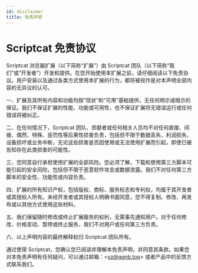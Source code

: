 ```yaml
---
id: disclaimer
title: 免责声明
---
```


# Scriptcat 免责协议

Scriptcat 浏览器扩展（以下简称“扩展”）由 Scriptcat 团队（以下简称“我们”或“开发者”）开发和提供。在您开始使用本扩展之前，请仔细阅读以下免责协议。用户安装以及通过各类⽅式使用本扩展的⾏为，都将被视作是对本声明全部内容的⽆异议的认可。

一、扩展及其所有内容和功能均按“现状”和“可用”基础提供，无任何明示或暗示的保证。我们不保证扩展的性能、功能或可用性，也不保证扩展将无错误运行或任何错误将被纠正。

二、在任何情况下，Scriptcat 团队、贡献者或任何相关人员均不对任何直接、间接、偶然、特殊、惩罚性等后果性损害负责，包括但不限于数据丢失、利润损失、设备损坏或业务中断，无论这些损害是否因使用或无法使用扩展而引起，即使已被告知存在此类损害的可能性。

三、您同意自行承担使用扩展的全部风险。您必须了解，下载和使用第三方脚本可能引起的安全风险，包括但不限于恶意软件攻击或数据泄露。我们不对任何第三方脚本的安全性、功能性或内容负责。

四、扩展的所有知识产权，包括版权、商标、服务标志和专利权，均属于其开发者或其授权人所有。未经开发者或其授权人明确书面同意，您不得复制、修改、再发布或以其他方式使用这些材料。

五、我们保留随时修改或终止扩展服务的权利，无需事先通知用户。对于任何修改、价格变动、暂停或终止服务，我们不对用户或任何第三方负责。

六、以上声明内容的最终解释权归 Scriptcat 团队所有。

通过使用 Scriptcat，您确认您已阅读并理解本免责声明，并同意其条款。如果您对本免责声明有任何疑问，可以通过邮箱：\<yz@ggnb.top\> 或者产品中的反馈方式联系我们。
